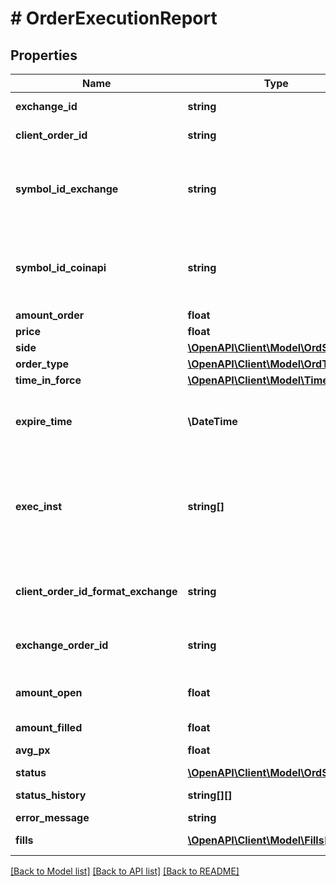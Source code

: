 # # OrderExecutionReport

## Properties

Name | Type | Description | Notes
------------ | ------------- | ------------- | -------------
**exchange_id** | **string** | Exchange identifier used to identify the routing destination. |
**client_order_id** | **string** | The unique identifier of the order assigned by the client. |
**symbol_id_exchange** | **string** | Exchange symbol. One of the properties (&#x60;symbol_id_exchange&#x60;, &#x60;symbol_id_coinapi&#x60;) is required to identify the market for the new order. | [optional]
**symbol_id_coinapi** | **string** | CoinAPI symbol. One of the properties (&#x60;symbol_id_exchange&#x60;, &#x60;symbol_id_coinapi&#x60;) is required to identify the market for the new order. | [optional]
**amount_order** | **float** | Order quantity. |
**price** | **float** | Order price. |
**side** | [**\OpenAPI\Client\Model\OrdSide**](OrdSide.md) |  |
**order_type** | [**\OpenAPI\Client\Model\OrdType**](OrdType.md) |  |
**time_in_force** | [**\OpenAPI\Client\Model\TimeInForce**](TimeInForce.md) |  |
**expire_time** | **\DateTime** | Expiration time. Conditionaly required for orders with time_in_force &#x3D; &#x60;GOOD_TILL_TIME_EXCHANGE&#x60; or &#x60;GOOD_TILL_TIME_OEML&#x60;. | [optional]
**exec_inst** | **string[]** | Order execution instructions are documented in the separate section: &lt;a href&#x3D;\&quot;#ems-order-params-exec\&quot;&gt;EMS / Starter Guide / Order parameters / Execution instructions&lt;/a&gt; | [optional]
**client_order_id_format_exchange** | **string** | The unique identifier of the order assigned by the client converted to the exchange order tag format for the purpose of tracking it. |
**exchange_order_id** | **string** | Unique identifier of the order assigned by the exchange or executing system. | [optional]
**amount_open** | **float** | Quantity open for further execution. &#x60;amount_open&#x60; &#x3D; &#x60;amount_order&#x60; - &#x60;amount_filled&#x60; |
**amount_filled** | **float** | Total quantity filled. |
**avg_px** | **float** | Calculated average price of all fills on this order. | [optional]
**status** | [**\OpenAPI\Client\Model\OrdStatus**](OrdStatus.md) |  |
**status_history** | **string[][]** | Timestamped history of order status changes. | [optional]
**error_message** | **string** | Error message. | [optional]
**fills** | [**\OpenAPI\Client\Model\Fills[]**](Fills.md) | Relay fill information on working orders. | [optional]

[[Back to Model list]](../../README.md#models) [[Back to API list]](../../README.md#endpoints) [[Back to README]](../../README.md)
